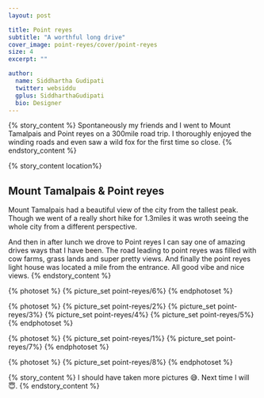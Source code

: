 ```yaml
---
layout: post

title: Point reyes
subtitle: "A worthful long drive"
cover_image: point-reyes/cover/point-reyes
size: 4
excerpt: ""

author:
  name: Siddhartha Gudipati
  twitter: websiddu
  gplus: SiddharthaGudipati
  bio: Designer
---
```


{% story_content %}
Spontaneously my friends and I went to Mount Tamalpais and Point reyes on a 300mile road trip. I thoroughly enjoyed the winding roads and even saw a wild fox for the first time so close.
{% endstory_content %}


{% story_content location%}
## Mount Tamalpais & Point reyes
Mount Tamalpais had a beautiful view of the city from the tallest peak. Though we went of a really short hike for 1.3miles it was wroth seeing the whole city from a different perspective.

And then in after lunch we drove to Point reyes I can say one of amazing drives ways that I have been. The road leading to point reyes was filled with cow farms, grass lands and super pretty views. And finally the point reyes light house was located a mile from the entrance. All good vibe and nice views.
{% endstory_content %}

{% photoset %}
  {% picture_set point-reyes/6%}
{% endphotoset %}

{% photoset %}
  {% picture_set point-reyes/2%}
  {% picture_set point-reyes/3%}
  {% picture_set point-reyes/4%}
  {% picture_set point-reyes/5%}
{% endphotoset %}

{% photoset %}
  {% picture_set point-reyes/1%}
  {% picture_set point-reyes/7%}
{% endphotoset %}

{% photoset %}
  {% picture_set point-reyes/8%}
{% endphotoset %}

{% story_content %}
I should have taken more pictures 😅. Next time I will 😇.
{% endstory_content %}
